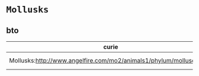 # `Mollusks`

## bto

| curie                                                               |   usages | nodes                                                                                                           |
|---------------------------------------------------------------------|----------|-----------------------------------------------------------------------------------------------------------------|
| Mollusks:http://www.angelfire.com/mo2/animals1/phylum/mollusca.html |        1 | [http://purl.obolibrary.org/obo/BTO:0001448](https://bioregistry.io/http://purl.obolibrary.org/obo/BTO:0001448) |
